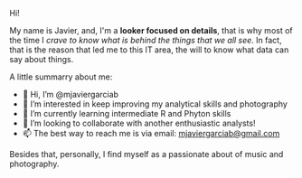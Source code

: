Hi!

My name is Javier, and,
I'm a **looker focused on details**, that is why most of the time I *crave to know what is behind the things that we all see*. In fact, that is the reason that led me to this IT area, the will to know what data can say about things.

A little summarry about me:

- 👋 Hi, I’m @mjaviergarciab
- 👀 I’m interested in keep improving my analytical skills and photography
- 🌱 I’m currently learning intermediate R and Phyton skills
- 💞️ I’m looking to collaborate with another enthusiastic analysts!
- 📫 The best way to reach me is via email: mjaviergarciab@gmail.com

Besides that, personally, I find myself as a passionate about of music and photography. 

<!---
mjaviergarciab/mjaviergarciab is a ✨ special ✨ repository because its `README.md` (this file) appears on your GitHub profile.
You can click the Preview link to take a look at your changes.
--->
